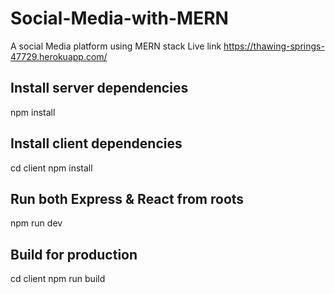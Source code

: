 # Social-Media-with-MERN
A social Media platform using MERN stack
Live link https://thawing-springs-47729.herokuapp.com/
## Install server dependencies
npm install
## Install client dependencies

cd client
npm install
## Run both Express & React from roots

npm run dev
## Build for production

cd client
npm run build
